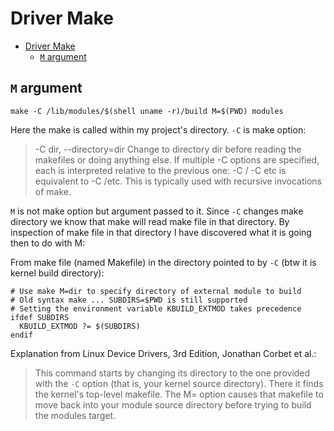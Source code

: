# Driver Make

- [Driver Make](#driver-make)
  - [`M` argument](#m-argument)

## `M` argument

    make -C /lib/modules/$(shell uname -r)/build M=$(PWD) modules

Here the make is called within my project's directory. `-C` is make option:

> -C dir, --directory=dir Change to directory dir before reading the makefiles or doing anything else. If multiple -C options are specified, each is interpreted relative to the previous one: -C / -C etc is equivalent to -C /etc. This is typically used with recursive invocations of make.

`M` is not make option but argument passed to it. Since `-C` changes make directory we know that make will read make file in that directory. By inspection of make file in that directory I have discovered what it is going then to do with M:

From make file (named Makefile) in the directory pointed to by `-C` (btw it is kernel build directory):

    # Use make M=dir to specify directory of external module to build
    # Old syntax make ... SUBDIRS=$PWD is still supported
    # Setting the environment variable KBUILD_EXTMOD takes precedence
    ifdef SUBDIRS
      KBUILD_EXTMOD ?= $(SUBDIRS)
    endif

Explanation from Linux Device Drivers, 3rd Edition, Jonathan Corbet et al.:

> This command starts by changing its directory to the one provided with the `-C` option (that is, your kernel source directory). There it finds the kernel's top-level makefile. The M= option causes that makefile to move back into your module source directory before trying to build the modules target.
